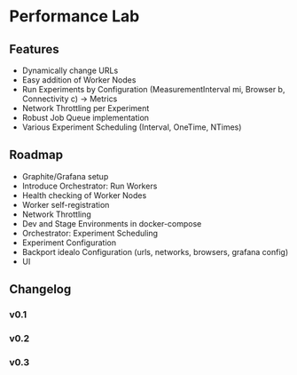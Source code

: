 # Performance Lab

## Features
- Dynamically change URLs
- Easy addition of Worker Nodes
- Run Experiments by Configuration (MeasurementInterval mi, Browser b, Connectivity c) -> Metrics
- Network Throttling per Experiment
- Robust Job Queue implementation
- Various Experiment Scheduling (Interval, OneTime, NTimes)

## Roadmap
- Graphite/Grafana setup
- Introduce Orchestrator: Run Workers
- Health checking of Worker Nodes
- Worker self-registration
- Network Throttling
- Dev and Stage Environments in docker-compose
- Orchestrator: Experiment Scheduling
- Experiment Configuration
- Backport idealo Configuration (urls, networks, browsers, grafana config)
- UI

## Changelog

### v0.1


### v0.2


### v0.3